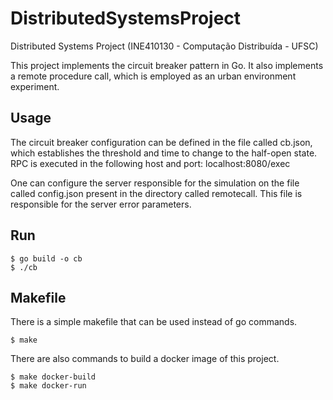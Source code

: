 # DistributedSystemsProject

Distributed Systems Project (INE410130 - Computação Distribuída - UFSC)

This project implements the circuit breaker pattern in Go. It also implements a remote procedure call, which is employed as an urban environment experiment.

## Usage

The circuit breaker configuration can be defined in the file called cb.json, which establishes the threshold and time to change to the half-open state. RPC is executed in the following host and port: localhost:8080/exec

One can configure the server responsible for the simulation on the file called config.json present in the directory called remotecall. This file is responsible for the server error parameters.


## Run

```
$ go build -o cb
$ ./cb 
```


## Makefile

There is a simple makefile that can be used instead of go commands. 
```
$ make
```

There are also commands to build a docker image of this project. 

```
$ make docker-build
$ make docker-run
```





